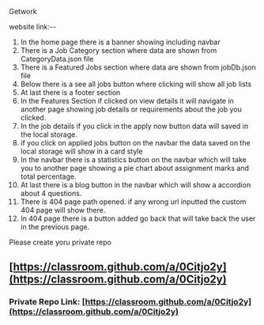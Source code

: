 Getwork 

website link:--   

1) In the home page there is a banner showing including navbar
2) There is a Job Category section where data are shown from CategoryData.json file
3) There is a Featured Jobs section where data are shown from jobDb.json file
4) Below there is a see all jobs button where clicking will show all job lists
5) At last there is a footer section
6) In the Features Section if clicked on view details it will navigate in another page showing job details or requirements about the job you clicked.
7) In the job details if you click in the apply now button data will saved in the local storage.
8) if you click on applied jobs button on the navbar the data saved on the local storage will show in a card style
9) In the navbar there is a statistics button on the navbar which will take you to another page showing a pie chart about assignment marks and total percentage.
10) At last there is a blog button in the navbar which will show a accordion about 4 questions.
11) There is 404 page path opened. if any wrong url inputted the custom 404 page will show there.
12) In 404 page there is a button added go back that will take back the user in the previous page.



Please create yoru private repo 
## [https://classroom.github.com/a/0Citjo2y](https://classroom.github.com/a/0Citjo2y)

### Private Repo Link: [https://classroom.github.com/a/0Citjo2y](https://classroom.github.com/a/0Citjo2y)
